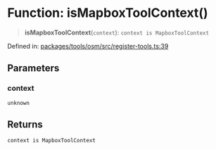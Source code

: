 # Function: isMapboxToolContext()

> **isMapboxToolContext**(`context`): `context is MapboxToolContext`

Defined in: [packages/tools/osm/src/register-tools.ts:39](https://github.com/geodaopenjs/openassistant/blob/0a6a7e7306d75a25dc968b3117f04cb7bd613bec/packages/tools/osm/src/register-tools.ts#L39)

## Parameters

### context

`unknown`

## Returns

`context is MapboxToolContext`
